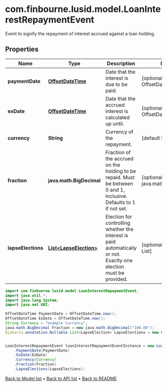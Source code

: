 # com.finbourne.lusid.model.LoanInterestRepaymentEvent
Event to signify the repayment of interest accrued against a loan holding.

## Properties

Name | Type | Description | Notes
------------ | ------------- | ------------- | -------------
**paymentDate** | [**OffsetDateTime**](OffsetDateTime.md) | Date that the interest is due to be paid. | [optional] [default to OffsetDateTime]
**exDate** | [**OffsetDateTime**](OffsetDateTime.md) | Date that the accrued interest is calculated up until. | [optional] [default to OffsetDateTime]
**currency** | **String** | Currency of the repayment. | [default to String]
**fraction** | **java.math.BigDecimal** | Fraction of the accrued on the holding to be repaid. Must be between 0 and 1, inclusive.  Defaults to 1 if not set. | [optional] [default to java.math.BigDecimal]
**lapseElections** | [**List&lt;LapseElection&gt;**](LapseElection.md) | Election for controlling whether the interest is paid automatically or not.  Exactly one election must be provided. | [optional] [default to List<LapseElection>]

```java
import com.finbourne.lusid.model.LoanInterestRepaymentEvent;
import java.util.*;
import java.lang.System;
import java.net.URI;

OffsetDateTime PaymentDate = OffsetDateTime.now();
OffsetDateTime ExDate = OffsetDateTime.now();
String Currency = "example Currency";
java.math.BigDecimal Fraction = new java.math.BigDecimal("100.00");
@jakarta.annotation.Nullable List<LapseElection> LapseElections = new List<LapseElection>();


LoanInterestRepaymentEvent loanInterestRepaymentEventInstance = new LoanInterestRepaymentEvent()
    .PaymentDate(PaymentDate)
    .ExDate(ExDate)
    .Currency(Currency)
    .Fraction(Fraction)
    .LapseElections(LapseElections);
```


[Back to Model list](../README.md#documentation-for-models) &#8226; [Back to API list](../README.md#documentation-for-api-endpoints) &#8226; [Back to README](../README.md)
